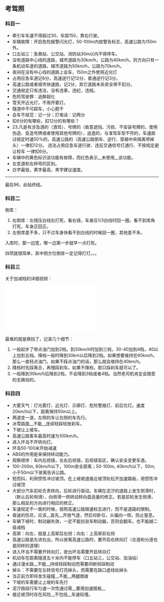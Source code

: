 ## 考驾照

### 科目一

+ 牵引车车速不得超过30，车距150，靠右行驶。
+ 车辆故障：开启危险报警闪光灯，50-100m内放警告标志，高速公路为150m外。
+ 口五站三：急救站、公交站、消防站30m以内不得停车。
+ 没有道路中心线的道路，城市道路为30km/h，公路为40km/h。同方向只有一条机动车道的道路，城市道路为50km/h，公路为70km/h。
+ 夜间在没有中心线的道路上会车，150m之外使用近光灯
+ 占用应急车道记6分，高速逆行记12分，普通逆行记3分。
+ 高速公路或者城市快速路，记2分，其它道路未系安全带不扣分。
+ 交通规定只有违法，没有违章，违纪，违规。
+ 危险驾驶罪：追醉超化
+ 雪天开近光灯，不用开雾灯。
+ 隧道中不可超车，小心题干
+ 会车不规范：记一分；打电话：记两分
+ 扣6分的有哪些，扣12分的有哪些？
+ 23.凡是有涉及酒的（酒驾）、号牌的（故意遮挡、污损、不安装号牌的，使用伪造、变造号牌或者使用其他号牌的），逃逸的，与准驾车型不符的，车速超过规定时速50%的，高速公路的（高速公路倒车、逆行、穿越中央隔离带掉头）一律扣12分。
  违法占用应急车道行驶、违反交通信号灯通行、不按规定避让校车 一律扣6分。
+ 车辆中的黄色标识该功能有故障，而红色表示__未使用__该功能。
+ 左变道和左转弯的区别。
+ 白字最低，黄字最高，黑字建议速度。



____

最后96，此帖终结。



### 科目二

倒库：

1. 右倒库：左镜压白线右打死，看右镜，车身压1/3白线时回一圈，看不到库角打死，车身正回正。
2. 左倒库差不多，只不过车身快看不到白线的时候回一圈，其他差不多。

入库时，那一边宽，哪一边第一步就早一点打死。



四项就很简单，其中侧方位倒库一定记得打灯。。。





### 科目三

关于加减档的详细视频：

<iframe src="//player.bilibili.com/player.html?aid=18016223&bvid=BV1qW411B7n9&cid=29415930&page=1" scrolling="no" border="0" frameborder="no" framespacing="0" allowfullscreen="true"> </iframe>

最难的就是换挡了，记录几个细节：

1. 一般起步了带点油门加到2档。到30km/h时加到三档，30-40加到4档，40以上加到五档。降档一般时降到30km以后降到2档。如果想要维持在60km/h，那么一直轻点油门，如果不踩点油门的话，那么就会维持在40km/h。
2. 降档时先踩离合，再慢踩刹车。如果不降档，那只踩刹车就可以了。
3. 一般降到30km/h后降到2档，不会降到3档或者4档。当然老司机肯定会随意的去换挡的。



### 科目四

+ 大雾天气：灯光雾灯、近光灯、示廓灯、危险警报灯、前后位灯。速度20km/h以下，距离保持50m以上。
+ 两道变一道，左侧的车让右侧的车先行。
+ 冰雪路面__不能__连续轻踩轻放刹车。
+ 下坡让上坡车。
+ 高速公路客车最高时速为100km/h。
+ 进入环岛不开转向灯。
+ 环岛50-100米开始减速
+ ABS的作用是来保持转动能力。
+ 观察顺序：车内后视镜，左右后视镜，后视镜盲区，确认安全变更车道。
+ 100-200m, 60km/h以下，100m安全距离；50-100m, 40km/h以下，50m; 小于50m以下驶离告诉公路。
+ 短而抖，利用惯性冲过坡顶。在上坡坡道接近坡顶处松开加速踏板，用惯性冲过坡顶
+ 大部分汽车前轮负责转向，后轮进行驱动。车辆在泥泞的道路上发生侧滑时，（默认后轮侧滑），向侧滑一侧转动转向盘适量的修正。若是前轮发生侧滑，那么相反的方向进行相应的修正。
+ 车速规定不一致的时候，按照高速公路限速标志进行，而不是道路的限制。
+ 昏迷的伤员，应该__首先__开放气道，然后仰卧位，头偏向一侧，防止窒息。
+ 车辆下坡时，制动器失效，一定不能拉驻车制动器，否则会翻车。也不能越二级减档
+ 高架：向左，就是上高架后右拐；向右：上高架前右拐
+ 高速公路是左进右出，所以驶离高速公路时，要开启右转向灯（合道和分道也是同样的道理）
+ 进入环岛不需要开转向灯，驶出环岛需要开启转向灯
+ 机动车在距离隧道五十米内不能停车（口五站三，公交站、加油站）
+ 通过漫水路__不能__持续轻踩制动而需要间断轻踩制动
+ 掉头：不需要在左转信号灯亮掉头，而需要在路口虚线处掉头
+ 当正前方即将发生碰撞__不能__两腿蹬直
+ 下坡的车需要让上坡的车先行
+ 泥泞路段行车匀速一次性通过需__要用加速踏板__
+ 接近坡顶时存在风险__不包括__车速较慢。